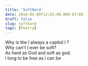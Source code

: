 ```yaml
---
title: 'SoftHard'
date: 2014-02-09T12:02:00.000-07:00
draft: false
slug: softhard
tags: [Poetry]
---
```


Why is the I always a capitol I ?  
Why can't I ever be soft?  
As hard as God and soft as god.  
i long to be free as i can be